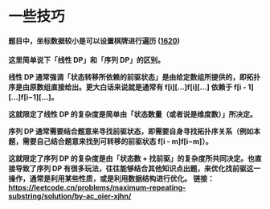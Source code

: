 # 一些技巧



#### 题目中，坐标数据较小是可以设置棋牌进行遍历    ([1620](https://leetcode.cn/problems/coordinate-with-maximum-network-quality/))  





**这里简单说下「线性 DP」和「序列 DP」的区别。**

**线性 DP 通常强调「状态转移所依赖的前驱状态」是由给定数组所提供的，即拓扑序是由原数组直接给出。更大白话来说就是通常有 f[i][...]f[i][...] 依赖于 f[i - 1][...]f[i−1][...]。**

**这就限定了线性 DP 的复杂度是简单由「状态数量（或者说是维度数）」所决定。**

**序列 DP 通常需要结合题意来寻找前驱状态，即需要自身寻找拓扑序关系（例如本题，需要自己结合题意来找到可转移的前驱状态 f[i - m]f[i−m]）。**

**这就限定了序列 DP 的复杂度是由「状态数 + 找前驱」的复杂度所共同决定。也直接导致了序列 DP 有很多玩法，往往能够结合其他知识点出题，来优化找前驱这一操作，通常是利用某些性质，或是利用数据结构进行优化。**
**链接：https://leetcode.cn/problems/maximum-repeating-substring/solution/by-ac_oier-xjhn/**
